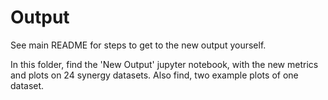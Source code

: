 
# Output
See main README for steps to get to the new output yourself. 

In this folder, find the 'New Output' jupyter notebook, with the new metrics and plots on 24 synergy datasets. Also find, two example plots of one dataset.


